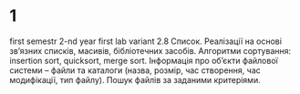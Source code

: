# 1
first semestr 2-nd year 
first lab variant 2.8
Список. Реалізації на основі зв’язних списків, масивів, бібліотечних засобів. Алгоритми сортування: insertion sort, quicksort, merge sort.
Інформація про об’єкти файлової системи – файли та каталоги (назва, розмір, час створення, час модифікації, тип файлу). Пошук файлів за заданими критеріями.
